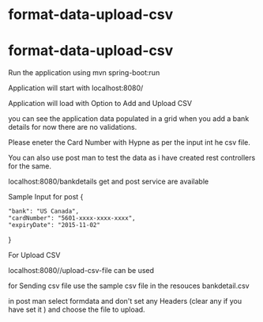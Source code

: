 # format-data-upload-csv

# format-data-upload-csv

Run the application using  mvn spring-boot:run

Application will start with localhost:8080/ 

Application will load with Option to Add and Upload CSV

you can see the application data populated in a grid when you add a bank details for now there are no validations.

Please eneter the Card Number with Hypne as per the input int he csv file.

You can also use post man to test the data as i have created rest controllers for the same.

localhost:8080/bankdetails get and post service are available 

Sample Input for post 
{
    
    "bank": "US Canada",
    "cardNumber": "5601-xxxx-xxxx-xxxx",
    "expiryDate": "2015-11-02"
 }
 
 For Upload CSV 

localhost:8080//upload-csv-file  can be used 

for Sending csv file use the sample csv file in the resouces bankdetail.csv

in post man select formdata and don't set any Headers (clear any if you have set it ) and choose the file to upload.

